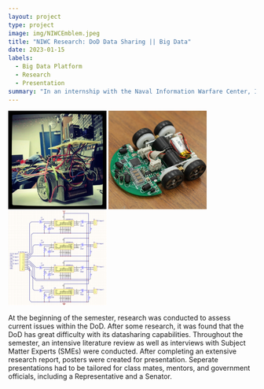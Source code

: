 ```yaml
---
layout: project
type: project
image: img/NIWCEmblem.jpeg
title: "NIWC Research: DoD Data Sharing || Big Data"
date: 2023-01-15
labels:
  - Big Data Platform
  - Research
  - Presentation
summary: "In an internship with the Naval Information Warfare Center, I conducted a semester of research on the status and future of data sharing across the DoD."
---
```


<div class="text-center p-4">
  <img width="200px" src="../img/micromouse/micromouse-robot.png" class="img-thumbnail" >
  <img width="200px" src="../img/micromouse/micromouse-robot-2.jpg" class="img-thumbnail" >
  <img width="200px" src="../img/micromouse/micromouse-circuit.png" class="img-thumbnail" >
</div>

At the beginning of the semester, research was conducted to assess current issues within the DoD. After some research, it was found that the DoD has great difficulty with its datasharing capabilities. Throughout the semester, an intensive literature review as well as interviews with Subject Matter Experts (SMEs) were conducted. After completing an extensive research report, posters were created for presentation. Seperate presentations had to be tailored for class mates, mentors, and government officials, including a Representative and a Senator. 

